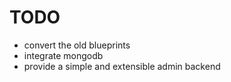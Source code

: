 TODO
====
* convert the old blueprints
* integrate mongodb
* provide a simple and extensible admin backend
